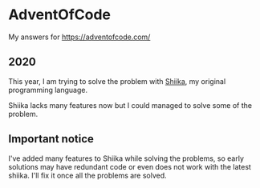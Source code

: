 # AdventOfCode

My answers for https://adventofcode.com/

## 2020

This year, I am trying to solve the problem with [Shiika](https://github.com/yhara/shiika), my original programming language.

Shiika lacks many features now but I could managed to solve some of the problem.

## Important notice

I've added many features to Shiika while solving the problems, so early solutions may have redundant code or even does not work with the latest shiika. I'll fix it once all the problems are solved.

